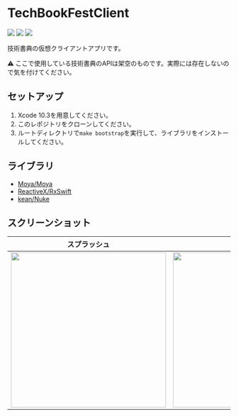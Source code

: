 # TechBookFestClient

![](https://img.shields.io/badge/Xcode-10.3%2B-blue.svg)
![](https://img.shields.io/badge/iOS-12.0%2B-blue.svg)
![](https://img.shields.io/badge/Swift-5.0%2B-orange.svg)

技術書典の仮想クライアントアプリです。

⚠️ ここで使用している技術書典のAPIは架空のものです。実際には存在しないので気を付けてください。

## セットアップ

1. Xcode 10.3を用意してください。
2. このレポジトリをクローンしてください。
3. ルートディレクトリで`make bootstrap`を実行して、ライブラリをインストールしてください。

## ライブラリ

- [Moya/Moya](https://github.com/Moya/Moya)
- [ReactiveX/RxSwift](https://github.com/ReactiveX/RxSwift)
- [kean/Nuke](https://github.com/kean/Nuke)

## スクリーンショット

スプラッシュ | ホーム画面 | ロック画面
---- | ---- | ----
<img src="https://user-images.githubusercontent.com/12663296/65380409-f40c2880-dd15-11e9-940e-a479025f41c8.png" width="350" /> | <img src="https://user-images.githubusercontent.com/12663296/65380407-f3739200-dd15-11e9-9adf-73d2021bca12.png" width="350" /> | <img src="https://user-images.githubusercontent.com/12663296/65380410-f40c2880-dd15-11e9-91dc-c31842661a9b.png" width="350" />
